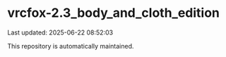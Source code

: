 # vrcfox-2.3_body_and_cloth_edition

Last updated: 2025-06-22 08:52:03

This repository is automatically maintained.
